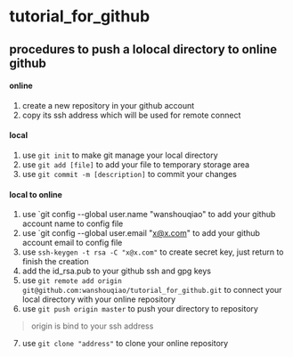 # tutorial_for_github
## procedures to push a lolocal directory to online github
#### online
1. create a new repository in your github account
2. copy its ssh address which will be used for remote connect
#### local
1. use `git init` to make git manage your local directory
2. use `git add [file]` to add your file to temporary storage area
3. use `git commit -m [description]` to commit your changes
#### local to online
1. use `git config --global user.name "wanshouqiao" to add your github account name to config file
2. use `git config --global user.email "x@x.com" to add your github account email to config file
3. use `ssh-keygen -t rsa -C "x@x.com"` to create secret key, just return to finish the creation
4. add the id_rsa.pub to your github ssh and gpg keys
5. use `git remote add origin git@github.com:wanshouqiao/tutorial_for_github.git` to connect your local directory with your online repository
6. use `git push origin master` to push your directory to repository
> origin is bind to your ssh address
7. use `git clone "address"` to clone your online repository
